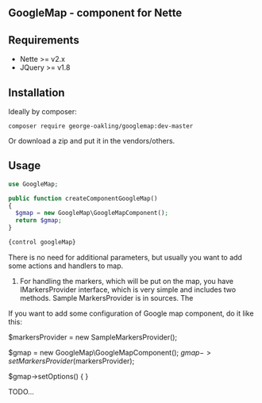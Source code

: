 GoogleMap - component for Nette
-------------------------------


Requirements
------------

- Nette >= v2.x
- JQuery >= v1.8


Installation
------------

Ideally by composer:

```
composer require george-oakling/googlemap:dev-master
```

Or download a zip and put it in the vendors/others.


Usage
-----

```php
use GoogleMap;

public function createComponentGoogleMap()
{
  $gmap = new GoogleMap\GoogleMapComponent();
  return $gmap;
}

{control googleMap}
```

There is no need for additional parameters, but usually you want to add some actions and handlers to map.

1. For handling the markers, which will be put on the map, you have IMarkersProvider interface, which is very simple and includes two methods. Sample MarkersProvider is in sources. The 


If you want to add some configuration of Google map component, do it like this:

$markersProvider = new SampleMarkersProvider();

$gmap = new GoogleMap\GoogleMapComponent();
$gmap->setMarkersProvider($markersProvider);

$gmap->setOptions()
{
}

TODO...

